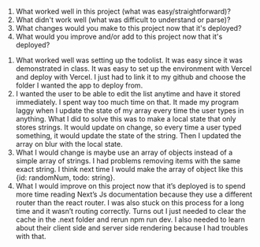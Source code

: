 1. What worked well in this project (what was easy/straightforward)?
2. What didn't work well (what was difficult to understand or parse)?
3. What changes would you make to this project now that it's deployed?
4. What would you improve and/or add to this project now that it's deployed?

<ol>
<li>
What worked well was setting up the todolist. It was easy since it was demonstrated in class. It was easy to set up the environment with Vercel and deploy with Vercel. I just had to link it to my github and choose the folder I wanted the app to deploy from.
</li>
<li>
I wanted the user to be able to edit the list anytime and have it stored immediately. I spent way too much time on that. It made my program laggy when I update the state of my array every time the user types in anything. What I did to solve this was to make a local state that only stores strings. It would update on change, so every time a user typed something, it would update the state of the string. Then I updated the array on blur with the local state.
</li>

<li>
What I would change is maybe use an array of objects instead of a simple array of strings. I had problems removing items with the same exact string. I think next time I would make the array of object like this {id: randomNum, todo: string}.
</li>

<li>
What I would improve on this project now that it’s deployed is to spend more time reading Next’s Js documentation because they use a different router than the react router. I was also stuck on this process for a long time and it wasn’t routing correctly. Turns out I just needed to clear the cache in the .next folder and rerun npm run dev. I also needed to learn about their client side and server side rendering because I had troubles with that.
</li>
</ol>
